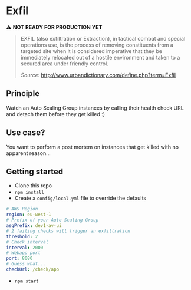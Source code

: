 Exfil
===
:warning: **NOT READY FOR PRODUCTION YET**

>EXFIL (also exfiltration or Extraction), in tactical combat and special operations use, is the process of removing constituents from a targeted site when it is considered imperative that they be immediately relocated out of a hostile environment and taken to a secured area under friendly control.
>
>*Source:* http://www.urbandictionary.com/define.php?term=Exfil


## Principle

Watch an Auto Scaling Group instances by calling their health check URL and detach them before they get killed :)

## Use case?

You want to perform a post mortem on instances that get killed with no apparent reason...

## Getting started

* Clone this repo
* `npm install`
*  Create a `config/local.yml` file to override the defaults
~~~yaml
# AWS Region
region: eu-west-1
# Prefix of your Auto Scaling Group
asgPrefix: dev1-av-ui
# 2 failing checks will trigger an exfiltration
threshold: 2
# Check interval
interval: 2000
# Webapp port
port: 8080
# Guess what...
checkUrl: /check/app
~~~
* `npm start`



